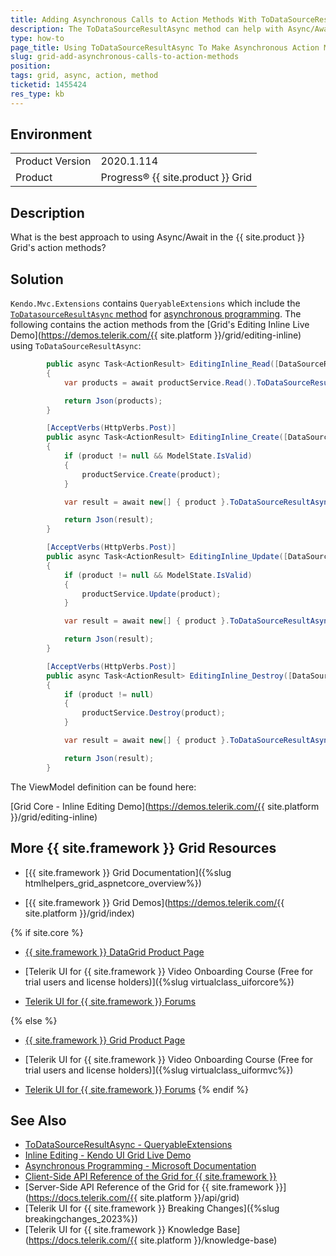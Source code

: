 ```yaml
---
title: Adding Asynchronous Calls to Action Methods With ToDataSourceResultAsync
description: The ToDataSourceResultAsync method can help with Async/Await functionality in Action Methods for the {{ site.product }} Grid's controller.
type: how-to
page_title: Using ToDataSourceResultAsync To Make Asynchronous Action Methods
slug: grid-add-asynchronous-calls-to-action-methods
position: 
tags: grid, async, action, method
ticketid: 1455424
res_type: kb
---
```


## Environment
<table>
	<tbody>
		<tr>
			<td>Product Version</td>
			<td>2020.1.114</td>
		</tr>
		<tr>
			<td>Product</td>
			<td>Progress® {{ site.product }} Grid</td>
		</tr>
	</tbody>
</table>


## Description

What is the best approach to using Async/Await in the {{ site.product }} Grid's action methods? 

## Solution

`Kendo.Mvc.Extensions` contains `QueryableExtensions` which include the [`ToDatasourceResultAsync` method](https://docs.telerik.com/aspnet-mvc/api/kendo.mvc.extensions/queryableextensions#todatasourceresultasyncsystemdatadatatablekendomvcuidatasourcerequest) for [asynchronous programming](https://docs.microsoft.com/en-us/dotnet/csharp/programming-guide/concepts/async/). The following contains the action methods from the [Grid's Editing Inline Live Demo](https://demos.telerik.com/{{ site.platform }}/grid/editing-inline) using `ToDataSourceResultAsync`:

```C#
        public async Task<ActionResult> EditingInline_Read([DataSourceRequest] DataSourceRequest request)
        {
            var products = await productService.Read().ToDataSourceResultAsync(request);

            return Json(products);
        }

        [AcceptVerbs(HttpVerbs.Post)]
        public async Task<ActionResult> EditingInline_Create([DataSourceRequest] DataSourceRequest request, ProductViewModel product)
        {
            if (product != null && ModelState.IsValid)
            {
                productService.Create(product);
            }

            var result = await new[] { product }.ToDataSourceResultAsync(request, ModelState);

            return Json(result);
        }

        [AcceptVerbs(HttpVerbs.Post)]
        public async Task<ActionResult> EditingInline_Update([DataSourceRequest] DataSourceRequest request, ProductViewModel product)
        {
            if (product != null && ModelState.IsValid)
            {
                productService.Update(product);
            }

            var result = await new[] { product }.ToDataSourceResultAsync(request, ModelState);

            return Json(result);
        }

        [AcceptVerbs(HttpVerbs.Post)]
        public async Task<ActionResult> EditingInline_Destroy([DataSourceRequest] DataSourceRequest request, ProductViewModel product)
        {
            if (product != null)
            {
                productService.Destroy(product);
            }

            var result = await new[] { product }.ToDataSourceResultAsync(request, ModelState);

            return Json(result);
        }
```

The ViewModel definition can be found here:

[Grid Core - Inline Editing Demo](https://demos.telerik.com/{{ site.platform }}/grid/editing-inline)

## More {{ site.framework }} Grid Resources

* [{{ site.framework }} Grid Documentation]({%slug htmlhelpers_grid_aspnetcore_overview%})

* [{{ site.framework }} Grid Demos](https://demos.telerik.com/{{ site.platform }}/grid/index)

{% if site.core %}
* [{{ site.framework }} DataGrid Product Page](https://www.telerik.com/aspnet-core-ui/grid)

* [Telerik UI for {{ site.framework }} Video Onboarding Course (Free for trial users and license holders)]({%slug virtualclass_uiforcore%})

* [Telerik UI for {{ site.framework }} Forums](https://www.telerik.com/forums/aspnet-core-ui)

{% else %}
* [{{ site.framework }} Grid Product Page](https://www.telerik.com/aspnet-mvc/grid)

* [Telerik UI for {{ site.framework }} Video Onboarding Course (Free for trial users and license holders)]({%slug virtualclass_uiformvc%})

* [Telerik UI for {{ site.framework }} Forums](https://www.telerik.com/forums/aspnet-mvc)
{% endif %}

## See Also

* [ToDataSourceResultAsync - QueryableExtensions](https://docs.telerik.com/aspnet-mvc/api/kendo.mvc.extensions/queryableextensions#todatasourceresultasyncsystemdatadatatablekendomvcuidatasourcerequest)
* [Inline Editing - Kendo UI Grid Live Demo](https://demos.telerik.com/aspnet-mvc/grid/editing-inline)
* [Asynchronous Programming - Microsoft Documentation](https://docs.microsoft.com/en-us/dotnet/csharp/programming-guide/concepts/async/)
* [Client-Side API Reference of the Grid for {{ site.framework }}](https://docs.telerik.com/kendo-ui/api/javascript/ui/grid)
* [Server-Side API Reference of the Grid for {{ site.framework }}](https://docs.telerik.com/{{ site.platform }}/api/grid)
* [Telerik UI for {{ site.framework }} Breaking Changes]({%slug breakingchanges_2023%})
* [Telerik UI for {{ site.framework }} Knowledge Base](https://docs.telerik.com/{{ site.platform }}/knowledge-base)
